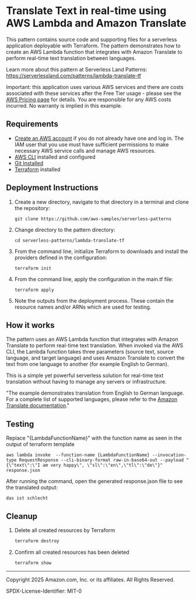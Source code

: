 # Translate Text in real-time using AWS Lambda and Amazon Translate

This pattern contains source code and supporting files for a serverless application deployable with Terraform. The pattern demonstrates how to create an AWS Lambda function that integrates with Amazon Translate to perform real-time text translation between languages.

Learn more about this pattern at Serverless Land Patterns: https://serverlessland.com/patterns/lambda-translate-tf

Important: this application uses various AWS services and there are costs associated with these services after the Free Tier usage - please see the [AWS Pricing page](https://aws.amazon.com/pricing/) for details. You are responsible for any AWS costs incurred. No warranty is implied in this example.

## Requirements

* [Create an AWS account](https://portal.aws.amazon.com/gp/aws/developer/registration/index.html) if you do not already have one and log in. The IAM user that you use must have sufficient permissions to make necessary AWS service calls and manage AWS resources.
* [AWS CLI](https://docs.aws.amazon.com/cli/latest/userguide/install-cliv2.html) installed and configured
* [Git Installed](https://git-scm.com/book/en/v2/Getting-Started-Installing-Git)
* [Terraform](https://learn.hashicorp.com/tutorials/terraform/install-cli?in=terraform/aws-get-started) installed

## Deployment Instructions

1. Create a new directory, navigate to that directory in a terminal and clone the repository:
    ``` 
    git clone https://github.com/aws-samples/serverless-patterns
    ```
2. Change directory to the pattern directory:
    ```
    cd serverless-patterns/lambda-translate-tf
    ```
3. From the command line, initialize Terraform to downloads and install the providers defined in the configuration:
    ```
    terraform init
    ```
4. From the command line, apply the configuration in the main.tf file:
    ```
    terraform apply
    ```
5. Note the outputs from the deployment process. These contain the resource names and/or ARNs which are used for testing.

## How it works

The pattern uses an AWS Lambda function that integrates with Amazon Translate to perform real-time text translation. When invoked via the AWS CLI, the Lambda function takes three parameters (source text, source language, and target language) and uses Amazon Translate to convert the text from one language to another (for example English to German).

This is a simple yet powerful serverless solution for real-time text translation without having to manage any servers or infrastructure.

"The example demonstrates translation from English to German language. For a complete list of supported languages, please refer to the [Amazon Translate documentation](https://docs.aws.amazon.com/translate/latest/dg/what-is-languages.html)."


## Testing

Replace "{LambdaFunctionName}" with the function name as seen in the output of terraform template

```
aws lambda invoke  --function-name {LambdaFunctionName} --invocation-type RequestResponse --cli-binary-format raw-in-base64-out --payload "{\"text\":\"I am very happy\", \"sl\":\"en\",\"tl\":\"de\"}" response.json
```

After running the command, open the generated response.json file to see the translated output:
```
das ist schlecht
```

## Cleanup

1. Delete all created resources by Terraform
    ```bash
    terraform destroy
    ```
2. Confirm all created resources has been deleted
    ```bash
    terraform show
    ```
----
Copyright 2025 Amazon.com, Inc. or its affiliates. All Rights Reserved.

SPDX-License-Identifier: MIT-0
